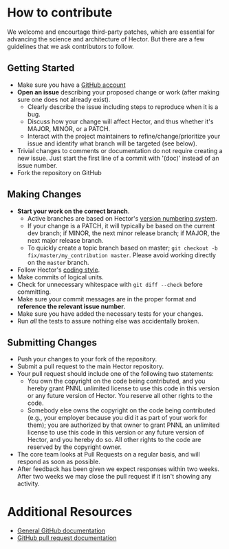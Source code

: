 # How to contribute

We welcome and encourtage third-party patches, which are essential for advancing the science and architecture of Hector. 
But there are a few guidelines that we ask contributors to follow.

## Getting Started

* Make sure you have a [GitHub account](https://github.com/signup/free)
* **Open an issue** describing your proposed change or work (after making sure one does not already exist).
  * Clearly describe the issue including steps to reproduce when it is a bug.
  * Discuss how your change will affect Hector, and thus whether it's MAJOR, MINOR, or a PATCH.
  * Interact with the project maintainers to refine/change/prioritize your issue and identify what branch will be targeted (see below).
* Trivial changes to comments or documentation do not require creating a new issue. Just start the first line of a commit with '(doc)' instead of an issue number.
* Fork the repository on GitHub

## Making Changes

* **Start your work on the correct branch**.
  * Active branches are based on Hector's [version numbering system](https://github.com/JGCRI/hector/wiki/VersionNumbers).
  * If your change is a PATCH, it will typically be based on the current dev branch; if MINOR, the next minor release branch; if MAJOR, the next major release branch.
  * To quickly create a topic branch based on master; `git checkout -b
    fix/master/my_contribution master`. Please avoid working directly on the
    `master` branch.
* Follow Hector's [coding style](https://github.com/JGCRI/hector/wiki/StyleGuide).
* Make commits of logical units.
* Check for unnecessary whitespace with `git diff --check` before committing.
* Make sure your commit messages are in the proper format and **reference the relevant issue number**.
* Make sure you have added the necessary tests for your changes.
* Run _all_ the tests to assure nothing else was accidentally broken.

## Submitting Changes

* Push your changes to your fork of the repository.
* Submit a pull request to the main Hector repository.
* Your pull request should include one of the following two statements:
   * You own the copyright on the code being contributed, and you hereby grant PNNL unlimited license to use this code in this version or any future version of Hector. You reserve all other rights to the code.
   * Somebody else owns the copyright on the code being contributed (e.g., your employer because you did it as part of your work for them); you are authorized by that owner to grant PNNL an unlimited license to use this code in this version or any future version of Hector, and you hereby do so. All other rights to the code are reserved by the copyright owner.
* The core team looks at Pull Requests on a regular basis, and will respond as soon as possible.
* After feedback has been given we expect responses within two weeks. After two
  weeks we may close the pull request if it isn't showing any activity.

# Additional Resources

* [General GitHub documentation](http://help.github.com/)
* [GitHub pull request documentation](http://help.github.com/send-pull-requests/)
